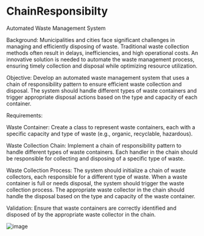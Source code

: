 # ChainResponsibilty

Automated Waste Management System

Background: Municipalities and cities face significant challenges in managing and efficiently disposing of waste. Traditional waste collection methods often result in delays, inefficiencies, and high operational costs. An innovative solution is needed to automate the waste management process, ensuring timely collection and disposal while optimizing resource utilization.

Objective: Develop an automated waste management system that uses a chain of responsibility pattern to ensure efficient waste collection and disposal. The system should handle different types of waste containers and trigger appropriate disposal actions based on the type and capacity of each container.

Requirements:

Waste Container: Create a class to represent waste containers, each with a specific capacity and type of waste (e.g., organic, recyclable, hazardous).

Waste Collection Chain: Implement a chain of responsibility pattern to handle different types of waste containers. Each handler in the chain should be responsible for collecting and disposing of a specific type of waste.

Waste Collection Process:
The system should initialize a chain of waste collectors, each responsible for a different type of waste.
When a waste container is full or needs disposal, the system should trigger the waste collection process.
The appropriate waste collector in the chain should handle the disposal based on the type and capacity of the waste container.

Validation: Ensure that waste containers are correctly identified and disposed of by the appropriate waste collector in the chain.



![image](https://github.com/user-attachments/assets/bfb46ee9-e050-4791-b4d7-e6e1354d94b6)
